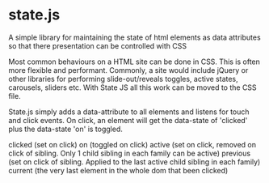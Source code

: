 # state.js
A simple library for maintaining the state of html elements as data attributes so that there presentation can be controlled with CSS

Most common behaviours on a HTML site can be done in CSS. This is often more flexible and performant. Commonly, a site would include jQuery or other libraries for performing slide-out/reveals toggles, active states, carousels, sliders etc. With State JS all this work can be moved to the CSS file. 

State.js simply adds a data-attribute to all elements and listens for touch and click events. On click, an element will get the data-state of 'clicked' plus the data-state 'on' is toggled. 

clicked (set on click) 
on (toggled on click) 
active (set on click, removed on click of sibling. Only 1 child sibling in each family can be active)
previous (set on click of sibling. Applied to the last active child sibling in each family)
current (the very last element in the whole dom that been clicked) 
